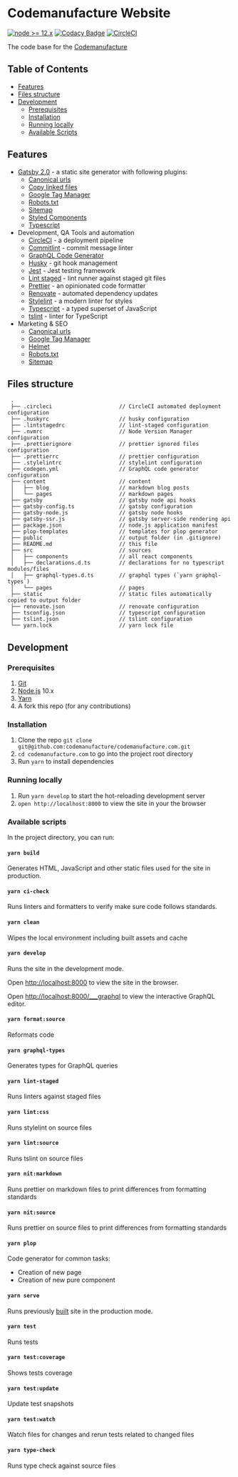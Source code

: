 # Codemanufacture Website

[![node >= 12.x](https://img.shields.io/badge/node-%3E%3D%2012.x-brightgreen.svg?style=flat-square)](https://nodejs.org/)
[![Codacy Badge](https://api.codacy.com/project/badge/Grade/c767699be8c84f3291e3cecb526a92d1)](https://www.codacy.com/app/Codemanufacture/codemanufacture.com?utm_source=github.com&utm_medium=referral&utm_content=codemanufacture/codemanufacture.com&utm_campaign=Badge_Grade)
[![CircleCI](https://circleci.com/gh/codemanufacture/codemanufacture.com.svg?style=svg)](https://circleci.com/gh/codemanufacture/codemanufacture.com)

The code base for the [Codemanufacture](https://codemanufacture.com/)

## Table of Contents

- [Features](#features)
- [Files structure](#files-structure)
- [Development](#development)
  - [Prerequisites](#prerequisites)
  - [Installation](#installation)
  - [Running locally](#running-locally)
  - [Available Scripts](#available-scripts)

## Features

- [Gatsby 2.0](https://www.gatsbyjs.org/) - a static site generator with following plugins:
  - [Canonical urls](https://www.gatsbyjs.org/packages/gatsby-plugin-canonical-urls)
  - [Copy linked files](https://www.gatsbyjs.org/packages/gatsby-remark-copy-linked-files/)
  - [Google Tag Manager](https://www.gatsbyjs.org/packages/gatsby-plugin-google-tagmanager)
  - [Robots.txt](https://www.gatsbyjs.org/packages/gatsby-plugin-robots-txt)
  - [Sitemap](https://www.gatsbyjs.org/packages/gatsby-plugin-sitemap)
  - [Styled Components](https://www.gatsbyjs.org/packages/gatsby-plugin-styled-components/)
  - [Typescript](https://www.gatsbyjs.org/packages/gatsby-plugin-typescript)
- Development, QA Tools and automation
  - [CircleCI](https://circleci.com/) - a deployment pipeline
  - [Commitlint](https://marionebl.github.io/commitlint) - commit message linter
  - [GraphQL Code Generator](https://graphql-code-generator.com/)
  - [Husky](https://github.com/typicode/husky) - git hook management
  - [Jest](https://jestjs.io/) - Jest testing framework
  - [Lint staged](https://github.com/okonet/lint-staged) - lint runner against staged git files
  - [Prettier](https://prettier.io/) - an opinionated code formatter
  - [Renovate](https://renovatebot.com/) - automated dependency updates
  - [Stylelint](https://stylelint.io/) - a modern linter for styles
  - [Typescript](https://www.typescriptlang.org/) - a typed superset of JavaScript
  - [tslint](https://palantir.github.io/tslint/) - linter for TypeScript
- Marketing & SEO
  - [Canonical urls](https://support.google.com/webmasters/answer/139066?hl=en)
  - [Google Tag Manager](https://support.google.com/tagmanager/answer/6102821?hl=en)
  - [Helmet](https://github.com/nfl/react-helmet)
  - [Robots.txt](https://moz.com/learn/seo/robotstxt)
  - [Sitemap](https://www.sitemaps.org/protocol.html)

## Files structure

     .
     ├── .circleci                     // CircleCI automated deployment configuration
     ├── .huskyrc                      // husky configuration
     ├── .lintstagedrc                 // lint-staged configuration
     ├── .nvmrc                        // Node Version Manager configuration
     ├── .prettierignore               // prettier ignored files configuration
     ├── .prettierrc                   // prettier configuration
     ├── .stylelintrc                  // stylelint configuration
     ├── codegen.yml                   // GraphQL code generator configuration
     ├── content                       // content
     │   ├── blog                      // markdown blog posts
     │   └── pages                     // markdown pages
     ├── gatsby                        // gatsby node api hooks
     ├── gatsby-config.ts              // gatsby configuration
     ├── gatsby-node.js                // gatsby node hooks
     ├── gatsby-ssr.js                 // gatsby server-side rendering api
     ├── package.json                  // node.js application manifest
     ├── plop-templates                // templates for plop generator
     ├── public                        // output folder (in .gitignore)
     ├── README.md                     // this file
     ├── src                           // sources
     │   ├── components                // all react components
     │   ├── declarations.d.ts         // declarations for no typescript modules/files
     │   ├── graphql-types.d.ts        // graphql types (`yarn graphql-types`)
     │   └── pages                     // pages
     ├── static                        // static files automatically copied to output folder
     ├── renovate.json                 // renovate configuration
     ├── tsconfig.json                 // typescript configuration
     ├── tslint.json                   // tslint configuration
     └── yarn.lock                     // yarn lock file

## Development

### Prerequisites

1.  [Git](https://git-scm.com/book/en/v2/Getting-Started-Installing-Git)
1.  [Node.js](https://nodejs.org/en/download/package-manager/) 10.x
1.  [Yarn](https://yarnpkg.com/en/docs/install)
1.  A fork this repo (for any contributions)

### Installation

1.  Clone the repo `git clone git@github.com:codemanufacture/codemanufacture.com.git`
1.  `cd codemanufacture.com` to go into the project root directory
1.  Run `yarn` to install dependencies

### Running locally

1.  Run `yarn develop` to start the hot-reloading development server
1.  `open http://localhost:8000` to view the site in your the browser

### Available scripts

In the project directory, you can run:

#### `yarn build`

Generates HTML, JavaScript and other static files used for the site in production.

#### `yarn ci-check`

Runs linters and formatters to verify make sure code follows standards.

#### `yarn clean`

Wipes the local environment including built assets and cache

#### `yarn develop`

Runs the site in the development mode.

Open [http://localhost:8000](http://localhost:8000) to view the site in the browser.

Open [http://localhost:8000/\_\_\_graphql](http://localhost:8000/___graphql) to view the interactive GraphQL editor.

#### `yarn format:source`

Reformats code

#### `yarn graphql-types`

Generates types for GraphQL queries

#### `yarn lint-staged`

Runs linters against staged files

#### `yarn lint:css`

Runs stylelint on source files

#### `yarn lint:source`

Runs tslint on source files

#### `yarn nit:markdown`

Runs prettier on markdown files to print differences from formatting standards

#### `yarn nit:source`

Runs prettier on source files to print differences from formatting standards

#### `yarn plop`

Code generator for common tasks:

- Creation of new page
- Creation of new pure component

#### `yarn serve`

Runs previously [built](#yarn-build) site in the production mode.

#### `yarn test`

Runs tests

#### `yarn test:coverage`

Shows tests coverage

#### `yarn test:update`

Update test snapshots

#### `yarn test:watch`

Watch files for changes and rerun tests related to changed files

#### `yarn type-check`

Runs type check against source files
